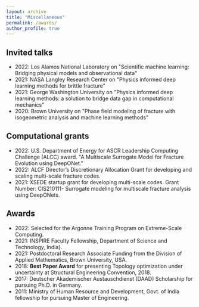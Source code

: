```yaml
---
layout: archive
title: "Miscellaneous"
permalink: /awards/
author_profile: true
---
```


## Invited talks
 - 2022: Los Alamos National Laboratory on "Scientific machine learning: Bridging physical models and observational data"
 - 2021: NASA Langley Research Center on "Physics informed deep learning methods for brittle fracture"
 - 2021: George Washington University on "Physics informed deep learning methods: a solution to bridge data gap in computational mechanics"
 - 2020: Brown University on "Phase field modeling of fracture with isogeometric analysis and machine learning methods"
 
## Computational grants

- 2022: U.S. Department of Energy for ASCR Leadership Computing Challenge (ALCC) award. "A Multiscale Surrogate Model for Fracture Evolution using DeepONet."
- 2022: ALCF Director’s Discretionary Allocation Grant for developing and scaling multi-scale fracture codes.
- 2021: XSEDE startup grant for developing multi-scale codes. Grant Number: CIS210111- Surrogate modeling for multiscale fracture analysis using DeepONets.

## Awards

- 2022: Selected for the Argonne Training Program on Extreme-Scale Computing.
- 2021: INSPIRE Faculty Fellowship, Department of Science and Technology, India}.
- 2021: Postdoctoral Research Associate Funding from the Division of Applied Mathematics, Brown University, USA. 
- 2018: **Best Paper Award** for presenting Topology optimization under uncertainty at Structural Engineering Convention, 2018.
- 2017: Deutscher Akademischer Austauschdienst (DAAD) Scholarship for pursuing Ph.D. in Germany.
- 2011: Ministry of Human Resource and Development, Govt. of India fellowship for pursuing Master of Engineering.
